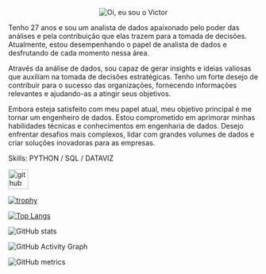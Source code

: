 <p align="center">
  <img src="https://github.com/Vbritsx/Vbritsx/raw/main/assets/header-github.gif" alt="Oi, eu sou o Victor">
</p>


Tenho 27 anos e sou um analista de dados apaixonado pelo poder das análises e pela contribuição que elas trazem para a tomada de decisões. Atualmente, estou desempenhando o papel de analista de dados e desfrutando de cada momento nessa área.

Através da análise de dados, sou capaz de gerar insights e ideias valiosas que auxiliam na tomada de decisões estratégicas. Tenho um forte desejo de contribuir para o sucesso das organizações, fornecendo informações relevantes e ajudando-as a atingir seus objetivos.

Embora esteja satisfeito com meu papel atual, meu objetivo principal é me tornar um engenheiro de dados. Estou comprometido em aprimorar minhas habilidades técnicas e conhecimentos em engenharia de dados. Desejo enfrentar desafios mais complexos, lidar com grandes volumes de dados e criar soluções inovadoras para as empresas.

Skills: PYTHON / SQL / DATAVIZ



[<img src='https://cdn.jsdelivr.net/npm/simple-icons@3.0.1/icons/github.svg' alt='github' height='40'>](https://github.com/Vbritsx)  

[![trophy](https://github-profile-trophy.vercel.app/?username=Vbritsx)](https://github.com/ryo-ma/github-profile-trophy)

[![Top Langs](https://github-readme-stats.vercel.app/api/top-langs/?username=Vbritsx)](https://github.com/anuraghazra/github-readme-stats)

![GitHub stats](https://github-readme-stats.vercel.app/api?username=Vbritsx&show_icons=true)  

![GitHub Activity Graph](https://activity-graph.herokuapp.com/graph?username=Vbritsx)  

![GitHub metrics](https://metrics.lecoq.io/Vbritsx)  

